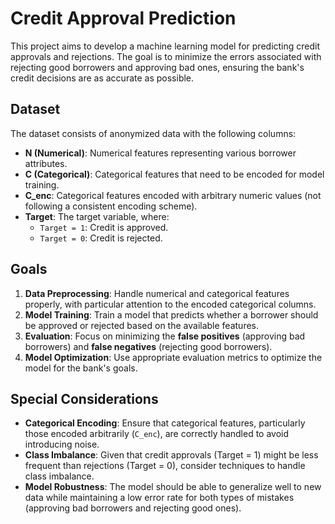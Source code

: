 # Credit Approval Prediction

This project aims to develop a machine learning model for predicting credit approvals and rejections. The goal is to minimize the errors associated with rejecting good borrowers and approving bad ones, ensuring the bank's credit decisions are as accurate as possible.

## Dataset

The dataset consists of anonymized data with the following columns:

- **N (Numerical)**: Numerical features representing various borrower attributes.
- **C (Categorical)**: Categorical features that need to be encoded for model training.
- **C_enc**: Categorical features encoded with arbitrary numeric values (not following a consistent encoding scheme).
- **Target**: The target variable, where:
  - `Target = 1`: Credit is approved.
  - `Target = 0`: Credit is rejected.

## Goals

1. **Data Preprocessing**: Handle numerical and categorical features properly, with particular attention to the encoded categorical columns.
2. **Model Training**: Train a model that predicts whether a borrower should be approved or rejected based on the available features.
3. **Evaluation**: Focus on minimizing the **false positives** (approving bad borrowers) and **false negatives** (rejecting good borrowers).
4. **Model Optimization**: Use appropriate evaluation metrics to optimize the model for the bank's goals.

## Special Considerations

- **Categorical Encoding**: Ensure that categorical features, particularly those encoded arbitrarily (`C_enc`), are correctly handled to avoid introducing noise.
- **Class Imbalance**: Given that credit approvals (Target = 1) might be less frequent than rejections (Target = 0), consider techniques to handle class imbalance.
- **Model Robustness**: The model should be able to generalize well to new data while maintaining a low error rate for both types of mistakes (approving bad borrowers and rejecting good ones).

